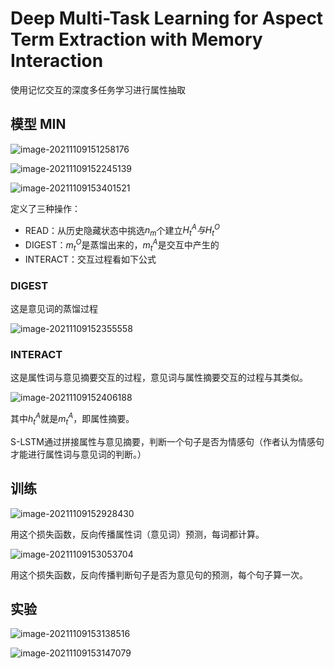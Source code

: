 # Deep Multi-Task Learning for Aspect Term Extraction with Memory Interaction  
使用记忆交互的深度多任务学习进行属性抽取



## 模型 MIN

![image-20211109151258176](C:\Users\Admin\AppData\Roaming\Typora\typora-user-images\image-20211109151258176.png)

![image-20211109152245139](C:\Users\Admin\AppData\Roaming\Typora\typora-user-images\image-20211109152245139.png)

![image-20211109153401521](C:\Users\Admin\AppData\Roaming\Typora\typora-user-images\image-20211109153401521.png)

定义了三种操作：

- READ：从历史隐藏状态中挑选$n_m$个建立$H^A_t与H^O_t$
- DIGEST：$m^O_t$是蒸馏出来的，$m^A_t$是交互中产生的
- INTERACT：交互过程看如下公式

### DIGEST

这是意见词的蒸馏过程

![image-20211109152355558](C:\Users\Admin\AppData\Roaming\Typora\typora-user-images\image-20211109152355558.png)

### INTERACT

这是属性词与意见摘要交互的过程，意见词与属性摘要交互的过程与其类似。

![image-20211109152406188](C:\Users\Admin\AppData\Roaming\Typora\typora-user-images\image-20211109152406188.png)

其中$h^A_t$就是$m^A_t$，即属性摘要。



S-LSTM通过拼接属性与意见摘要，判断一个句子是否为情感句（作者认为情感句才能进行属性词与意见词的判断。）

## 训练

![image-20211109152928430](C:\Users\Admin\AppData\Roaming\Typora\typora-user-images\image-20211109152928430.png)

用这个损失函数，反向传播属性词（意见词）预测，每词都计算。

![image-20211109153053704](C:\Users\Admin\AppData\Roaming\Typora\typora-user-images\image-20211109153053704.png)

用这个损失函数，反向传播判断句子是否为意见句的预测，每个句子算一次。



## 实验

![image-20211109153138516](C:\Users\Admin\AppData\Roaming\Typora\typora-user-images\image-20211109153138516.png)

![image-20211109153147079](C:\Users\Admin\AppData\Roaming\Typora\typora-user-images\image-20211109153147079.png)